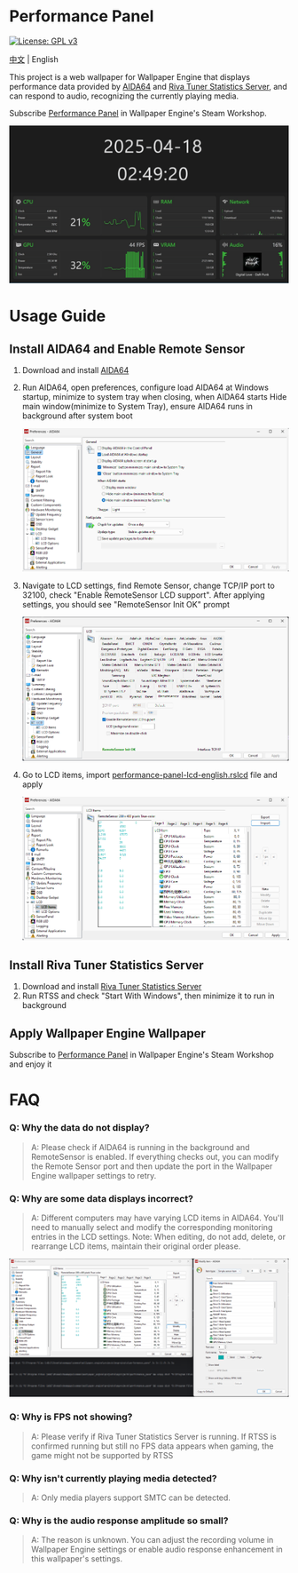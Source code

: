 # Performance Panel

[![License: GPL v3](https://img.shields.io/badge/License-GPLv3-blue.svg)](https://www.gnu.org/licenses/gpl-3.0)

[中文](./README.md) | English

This project is a web wallpaper for Wallpaper Engine that displays performance data provided by [AIDA64](https://www.aida64.com/downloads) and [Riva Tuner Statistics Server](https://www.guru3d.com/download/rtss-rivatuner-statistics-server-download/), and can respond to audio, recognizing the currently playing media.

Subscribe [Performance Panel](https://steamcommunity.com/sharedfiles/filedetails/?id=3465632551) in Wallpaper Engine's Steam Workshop.

<img src="./assets/screenshot-eng.gif" alt="screenshot">

# Usage Guide

## Install AIDA64 and Enable Remote Sensor

1. Download and install [AIDA64](https://www.aida64.com/downloads)

2. Run AIDA64, open preferences, configure load AIDA64 at Windows startup, minimize to system tray when closing, when AIDA64 starts Hide main window(minimize to System Tray), ensure AIDA64 runs in background after system boot
   
   <img src="./assets/aida64-eng-1.png" alt="">
   
3. Navigate to LCD settings, find Remote Sensor, change TCP/IP port to 32100, check "Enable RemoteSensor LCD support". After applying settings, you should see "RemoteSensor Init OK" prompt

   <img src="./assets/aida64-eng-2.png" alt="">


4. Go to LCD items, import [performance-panel-lcd-english.rslcd](./public/performance-panel-lcd-english.rslcd) file and apply
   
   <img src="./assets/aida64-eng-3.png" alt="">

## Install Riva Tuner Statistics Server

1. Download and install [Riva Tuner Statistics Server](https://www.guru3d.com/download/rtss-rivatuner-statistics-server-download/)
2. Run RTSS and check "Start With Windows", then minimize it to run in background

## Apply Wallpaper Engine Wallpaper

Subscribe to [Performance Panel](https://steamcommunity.com/sharedfiles/filedetails/?id=3464821056) in Wallpaper Engine's Steam Workshop and enjoy it

# FAQ

### Q: Why the data do not display?

> A: Please check if AIDA64 is running in the background and RemoteSensor is enabled. If everything checks out, you can modify the Remote Sensor port and then update the port in the Wallpaper Engine wallpaper settings to retry.

### Q: Why are some data displays incorrect?

> A: Different computers may have varying LCD items in AIDA64. You'll need to manually select and modify the corresponding monitoring entries in the LCD settings. 
> Note: When editing, do not add, delete, or rearrange LCD items, maintain their original order please.

<img src="./assets/aida64-eng-4.png" />

### Q: Why is FPS not showing?

> A: Please verify if Riva Tuner Statistics Server is running. If RTSS is confirmed running but still no FPS data appears when gaming, the game might not be supported by RTSS

### Q: Why isn't currently playing media detected?

> A: Only media players support SMTC can be detected.

### Q: Why is the audio response amplitude so small?

> A: The reason is unknown. You can adjust the recording volume in Wallpaper Engine settings or enable audio response enhancement in this wallpaper's settings.

